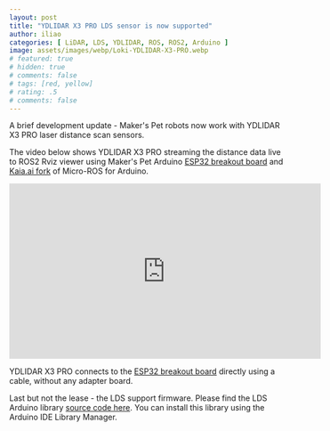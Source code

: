 ```yaml
---
layout: post
title: "YDLIDAR X3 PRO LDS sensor is now supported"
author: iliao
categories: [ LiDAR, LDS, YDLIDAR, ROS, ROS2, Arduino ]
image: assets/images/webp/Loki-YDLIDAR-X3-PRO.webp
# featured: true
# hidden: true
# comments: false
# tags: [red, yellow]
# rating: .5
# comments: false
---
```

A brief development update - Maker's Pet robots now work with YDLIDAR X3 PRO laser distance scan sensors.

The video below shows YDLIDAR X3 PRO streaming the distance data live to ROS2 Rviz viewer using Maker's Pet Arduino [ESP32 breakout board](https://github.com/makerspet/pcb/) and [Kaia.ai fork](https://github.com/kaiaai/micro_ros_arduino_kaiaai) of Micro-ROS for Arduino.

<div class="text-center">
<iframe width="560" height="315" src="https://www.youtube.com/embed/_VuRCiO55gA" title="YouTube video player" frameborder="0" allow="accelerometer; autoplay; clipboard-write; encrypted-media; gyroscope; picture-in-picture; web-share" allowfullscreen></iframe>
</div>

YDLIDAR X3 PRO connects to the [ESP32 breakout board](https://github.com/makerspet/pcb/) directly using a cable, without any adapter board.

Last but not the lease - the LDS support firmware. Please find the LDS Arduino library [source code here](https://github.com/kaiaai/LDS). You can install this library using the Arduino IDE Library Manager.